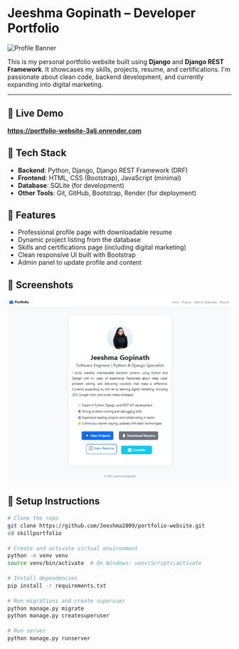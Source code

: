# Jeeshma Gopinath – Developer Portfolio

![Profile Banner](https://img.shields.io/badge/Python-Django-blue?style=for-the-badge&logo=python&logoColor=white)

This is my personal portfolio website built using **Django** and **Django REST Framework**. It showcases my skills, projects, resume, and certifications. I'm passionate about clean code, backend development, and currently expanding into digital marketing.

---
## 🚀 Live Demo
**https://portfolio-website-3alj.onrender.com**

## 🔧 Tech Stack

- **Backend**: Python, Django, Django REST Framework (DRF)
- **Frontend**: HTML, CSS (Bootstrap), JavaScript (minimal)
- **Database**: SQLite (for development)
- **Other Tools**: Git, GitHub, Bootstrap, Render (for deployment)

## 📁 Features

- Professional profile page with downloadable resume
- Dynamic project listing from the database
- Skills and certifications page (including digital marketing)
- Clean responsive UI built with Bootstrap
- Admin panel to update profile and content

## 📸 Screenshots

![Screenshot](assets/preview.png)



## 🔨 Setup Instructions

```bash
# Clone the repo
git clone https://github.com/Jeeshma2009/portfolio-website.git
cd skillportfolio

# Create and activate virtual environment
python -m venv venv
source venv/bin/activate  # On Windows: venv\Scripts\activate

# Install dependencies
pip install -r requirements.txt

# Run migrations and create superuser
python manage.py migrate
python manage.py createsuperuser

# Run server
python manage.py runserver

